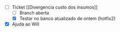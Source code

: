 - [ ] Ticket [[Divergencia custo dos insumos]]
	- [ ] Branch aberta
	- [x] Testar no banco atualizado de ontem (hotfix2)
- [x] Ajuda ao Will
